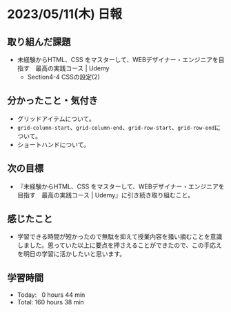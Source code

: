 # 2023/05/11(木) 日報
## 取り組んだ課題
- 未経験からHTML、CSS をマスターして、WEBデザイナー・エンジニアを目指す　最高の実践コース | Udemy
  - Section4-4 CSSの設定(2)

## 分かったこと・気付き
- グリッドアイテムについて。
- `grid-column-start`、`grid-column-end`、`grid-row-start`、`grid-row-end`について。
- ショートハンドについて。

## 次の目標
- 『未経験からHTML、CSS をマスターして、WEBデザイナー・エンジニアを目指す　最高の実践コース | Udemy』に引き続き取り組むこと。

## 感じたこと
- 学習できる時間が短かったので無駄を抑えて授業内容を掻い摘むことを意識しました。思っていた以上に要点を押さえることができたので、この手応えを明日の学習に活かしたいと思います。

## 学習時間
- Today:&nbsp;&nbsp; 0 hours 44 min
- Total: 160 hours 38 min
